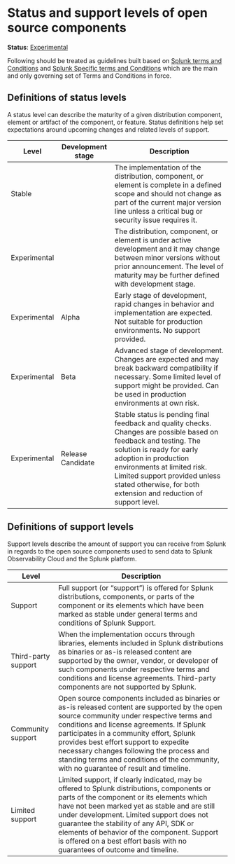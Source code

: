 # Status and support levels of open source components

**Status**: [Experimental](../README.md#versioning-and-status-of-the-specification)

Following should be treated as guidelines built based on
[Splunk terms and Conditions](https://www.splunk.com/en_us/legal/splunk-general-terms.html)
and [Splunk Specific terms and Conditions](https://www.splunk.com/en_us/legal/splunk-specific-terms.html#splunk-observability-cloud)
which are the main and only governing set of Terms and Conditions in force.

## Definitions of status levels

A status level can describe the maturity of a given distribution component,
element or artifact of the component, or feature. Status definitions help set
expectations around upcoming changes and related levels of support.

| Level        | Development stage | Description                                                                                                                                                                                                                                                                                               |
|--------------|-------------------|-----------------------------------------------------------------------------------------------------------------------------------------------------------------------------------------------------------------------------------------------------------------------------------------------------------|
| Stable       |                   | The implementation of the distribution, component, or element is complete in a defined scope and should not change as part of the current major version line unless a critical bug or security issue requires it.                                                                                         |
| Experimental |                   | The distribution, component, or element is under active development and it may change between minor versions without prior announcement. The level of maturity may be further defined with development stage.                                                                                             |
| Experimental | Alpha             | Early stage of development, rapid changes in behavior and implementation are expected. Not suitable for production environments. No support provided.                                                                                                                                                     |
| Experimental | Beta              | Advanced stage of development. Changes are expected and may break backward compatibility if necessary. Some limited level of support might be provided. Can be used in production environments at own risk.                                                                                               |
| Experimental | Release Candidate | Stable status is pending final feedback and quality checks. Changes are possible based on feedback and testing. The solution is ready for early adoption in production environments at limited risk. Limited support provided unless stated otherwise, for both extension and reduction of support level. |

## Definitions of support levels

Support levels describe the amount of support you can receive from Splunk
in regards to the open source components used to send data
to Splunk Observability Cloud and the Splunk platform.

| Level               | Description                                                                                                                                                                                                                                                                                                                                                                                                        |
|---------------------|--------------------------------------------------------------------------------------------------------------------------------------------------------------------------------------------------------------------------------------------------------------------------------------------------------------------------------------------------------------------------------------------------------------------|
| Support             | Full support (or “support”)  is offered for Splunk distributions, components, or parts of the component or its elements which have been marked as stable under general terms and conditions of Splunk Support.                                                                                                                                                                                                    |
| Third-party support | When the implementation occurs through libraries, elements included in Splunk distributions as binaries or as-is released content are supported by the owner, vendor, or developer of such components under respective terms and conditions and license agreements. Third-party components are not supported by Splunk.                                                                                            |
| Community support   | Open source components included as binaries or as-is released content are supported by the open source community under respective terms and conditions and license agreements. If Splunk participates in a community effort, Splunk provides best effort support to expedite necessary changes following the process and standing terms and conditions of the community, with no guarantee of result and timeline. |
| Limited support     | Limited support, if clearly indicated, may be offered to Splunk distributions, components or parts of the component or its elements which have not been marked yet as stable and are still under development. Limited support does not guarantee the stability of any API, SDK or elements of behavior of the component. Support is offered on a best effort basis with no guarantees of outcome and timeline.     |
